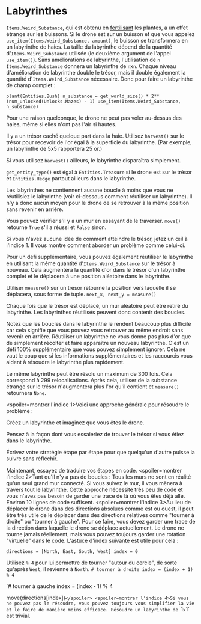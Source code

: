 # Labyrinthes
`Items.Weird_Substance`, qui est obtenu en [fertilisant](docs/unlocks/fertilizer.md) les plantes, a un effet étrange sur les buissons. Si le drone est sur un buisson et que vous appelez `use_item(Items.Weird_Substance, amount)`, le buisson se transformera en un labyrinthe de haies.
La taille du labyrinthe dépend de la quantité d'`Items.Weird_Substance` utilisée (le deuxième argument de l'appel `use_item()`).
Sans améliorations de labyrinthe, l'utilisation de `n` `Items.Weird_Substance` donnera un labyrinthe de `n`x`n`. Chaque niveau d'amélioration de labyrinthe double le trésor, mais il double également la quantité d'`Items.Weird_Substance` nécessaire.
Donc pour faire un labyrinthe de champ complet :

`plant(Entities.Bush)
n_substance = get_world_size() * 2**(num_unlocked(Unlocks.Mazes) - 1)
use_item(Items.Weird_Substance, n_substance)`


Pour une raison quelconque, le drone ne peut pas voler au-dessus des haies, même si elles n'ont pas l'air si hautes.

Il y a un trésor caché quelque part dans la haie. Utilisez `harvest()` sur le trésor pour recevoir de l'or égal à la superficie du labyrinthe. (Par exemple, un labyrinthe de 5x5 rapportera 25 or.)

Si vous utilisez `harvest()` ailleurs, le labyrinthe disparaîtra simplement.

`get_entity_type()` est égal à `Entities.Treasure` si le drone est sur le trésor et `Entities.Hedge` partout ailleurs dans le labyrinthe.

Les labyrinthes ne contiennent aucune boucle à moins que vous ne réutilisiez le labyrinthe (voir ci-dessous comment réutiliser un labyrinthe). Il n'y a donc aucun moyen pour le drone de se retrouver à la même position sans revenir en arrière.

Vous pouvez vérifier s'il y a un mur en essayant de le traverser.
`move()` retourne `True` s'il a réussi et `False` sinon.

Si vous n'avez aucune idée de comment atteindre le trésor, jetez un œil à l'Indice 1. Il vous montre comment aborder un problème comme celui-ci.


Pour un défi supplémentaire, vous pouvez également réutiliser le labyrinthe en utilisant la même quantité d'`Items.Weird_Substance` sur le trésor à nouveau.
Cela augmentera la quantité d'or dans le trésor d'un labyrinthe complet et le déplacera à une position aléatoire dans le labyrinthe.

Utiliser `measure()` sur un trésor retourne la position vers laquelle il se déplacera, sous forme de tuple.
`next_x, next_y = measure()`

Chaque fois que le trésor est déplacé, un mur aléatoire peut être retiré du labyrinthe. Les labyrinthes réutilisés peuvent donc contenir des boucles.

Notez que les boucles dans le labyrinthe le rendent beaucoup plus difficile car cela signifie que vous pouvez vous retrouver au même endroit sans revenir en arrière.
Réutiliser un labyrinthe ne vous donne pas plus d'or que de simplement récolter et faire apparaître un nouveau labyrinthe.
C'est un défi 100% supplémentaire que vous pouvez simplement ignorer.
Cela ne vaut le coup que si les informations supplémentaires et les raccourcis vous aident à résoudre le labyrinthe plus rapidement.

Le même labyrinthe peut être résolu un maximum de 300 fois. Cela correspond à 299 relocalisations. Après cela, utiliser de la substance étrange sur le trésor n'augmentera plus l'or qu'il contient et `measure()` retournera `None`.

<spoiler=montrer l'indice 1>Voici une approche générale pour résoudre le problème :

Créez un labyrinthe et imaginez que vous êtes le drone.

Pensez à la façon dont vous essaieriez de trouver le trésor si vous étiez dans le labyrinthe.

Écrivez votre stratégie étape par étape pour que quelqu'un d'autre puisse la suivre sans réfléchir.

Maintenant, essayez de traduire vos étapes en code.
</spoiler>
<spoiler=montrer l'indice 2>Tant qu'il n'y a pas de boucles : Tous les murs ne sont en réalité qu'un seul grand mur connecté. Si vous suivez le mur, il vous mènera à travers tout le labyrinthe.
Cette approche nécessite très peu de code et vous n'avez pas besoin de garder une trace de là où vous êtes déjà allé. Environ 10 lignes de code suffisent.</spoiler>
<spoiler=montrer l'indice 3>Au lieu de déplacer le drone dans des directions absolues comme est ou ouest, il peut être très utile de le déplacer dans des directions relatives comme "tourner à droite" ou "tourner à gauche". Pour ce faire, vous devez garder une trace de la direction dans laquelle le drone se déplace actuellement. Le drone ne tourne jamais réellement, mais vous pouvez toujours garder une rotation "virtuelle" dans le code.
L'astuce d'index suivante est utile pour cela :

`directions = [North, East, South, West]
index = 0`

Utilisez `% 4` pour lui permettre de tourner "autour du cercle", de sorte qu'après `West`, il revienne à `North`.
`# tourner à droite
index = (index + 1) % 4`

`# tourner à gauche
index = (index - 1) % 4

move(directions[index])`</spoiler>
<spoiler=montrer l'indice 4>Si vous ne pouvez pas le résoudre, vous pouvez toujours vous simplifier la vie et le faire de manière moins efficace.
Résoudre un labyrinthe de `1`x`1` est trivial.</spoiler>